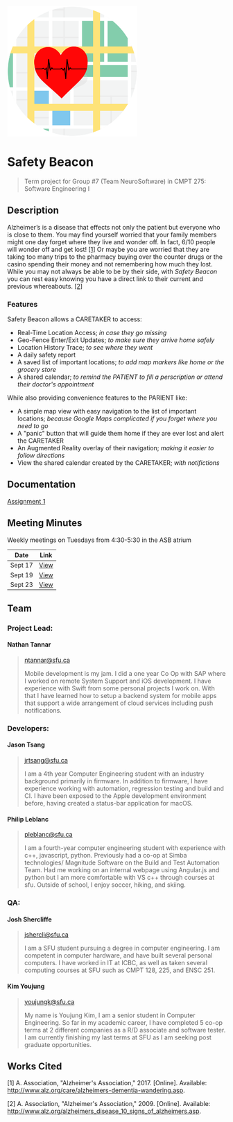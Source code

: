 <img src="./SafetyBeacon/Assets/SafetyBeaconLogo.png" width="300"></img>

# Safety Beacon

> Term project for Group #7 (Team NeuroSoftware) in CMPT 275: Software Engineering I

## Description

Alzheimer’s is a disease that effects not only the patient but everyone who is close to them. You may find yourself worried that your family members might one day forget where they live and wonder off. In fact, 6/10 people will wonder off and get lost! [[1]](http://www.alz.org/care/alzheimers-dementia-wandering.asp) Or maybe you are worried that they are taking too many trips to the pharmacy buying over the counter drugs or the casino spending their money and not remembering how much they lost. While you may not always be able to be by their side, with *Safety Beacon* you can rest easy knowing you have a direct link to their current and previous whereabouts. [[2]](http://www.alz.org/alzheimers_disease_10_signs_of_alzheimers.asp)

### Features

Safety Beacon allows a CARETAKER to access:

- Real-Time Location Access; *in case they go missing*
- Geo-Fence Enter/Exit Updates; *to make sure they arrive home safely*
- Location History Trace; *to see where they went*
- A daily safety report
- A saved list of important locations; *to add map markers like home or the grocery store*
- A shared calendar; *to remind the PATIENT to fill a perscription or attend their doctor's appointment*

While also providing convenience features to the PARIENT like:

- A simple map view with easy navigation to the list of important locations; *because Google Maps complicated if you forget where you need to go*
- A "panic" button that will guide them home if they are ever lost and alert the CARETAKER
- An Augmented Reality overlay of their navigation; *making it easier to follow directions*
- View the shared calendar created by the CARETAKER; *with notifictions*

## Documentation

[Assignment 1](./docs/Assignment_1.pdf)

## Meeting Minutes

Weekly meetings on Tuesdays from 4:30-5:30 in the ASB atrium

| Date        | Link                                    |
| ------------|-----------------------------------------|
| Sept 17     | [View](./docs/Meeting_Minutes_1.pdf)    |
| Sept 19     | [View](./docs/Meeting_Minutes_2.pdf)    |
| Sept 23     | [View](./docs/Meeting_Minutes_3.pdf)    |

## Team

### Project Lead: 

#### Nathan Tannar
> ntannar@sfu.ca
> 
> Mobile development is my jam. I did a one year Co Op with SAP where I worked on remote System Support and iOS development. I have experience with Swift from some personal projects I work on. With that I have learned how to setup a backend system for mobile apps that support a wide arrangement of cloud services including push notifications.

### Developers: 

####  Jason Tsang
> jrtsang@sfu.ca
> 
> I am a 4th year Computer Engineering student with an industry background primarily in
firmware. In addition to firmware, I have experience working with automation, regression
testing and build and CI. I have been exposed to the Apple development environment
before, having created a status-bar application for macOS.

#### Philip Leblanc
> pleblanc@sfu.ca
> 
> I am a fourth-year computer engineering student with experience with c++, javascript,
python. Previously had a co-op at Simba technologies/ Magnitude Software on the Build
and Test Automation Team. Had me working on an internal webpage using Angular.js and
python but I am more comfortable with VS c++ through courses at sfu. Outside of school, I
enjoy soccer, hiking, and skiing.

### QA:

#### Josh Shercliffe
> jshercli@sfu.ca
> 
> I am a SFU student pursuing a degree in computer engineering. I am competent in computer hardware, and have built several personal computers. I have worked in IT at ICBC, as well as taken several computing courses at SFU such as CMPT 128, 225, and ENSC 251.

#### Kim Youjung
> youjungk@sfu.ca
> 
> My name is Youjung Kim, I am a senior student in Computer Engineering. So far in my academic career, I have completed 5 co-op terms at 2 different companies as a R/D associate and software tester. I am currently finishing my last terms at SFU as I am seeking post graduate opportunities.

## Works Cited

[1] A. Association, "Alzheimer's Association," 2017. [Online]. Available: http://www.alz.org/care/alzheimers-dementia-wandering.asp.

[2] A. Association, "Alzheimer's Association," 2009. [Online]. Available: http://www.alz.org/alzheimers_disease_10_signs_of_alzheimers.asp.




